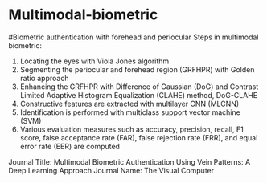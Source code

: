# Multimodal-biometric
#Biometric authentication with forehead and periocular
Steps in multimodal biometric:
1. Locating the eyes with Viola Jones algorithm
2. Segmenting the periocular and forehead region (GRFHPR) with Golden ratio approach
3. Enhancing the GRFHPR with Difference of 	Gaussian 	(DoG) and Contrast Limited 	Adaptive Histogram 	Equalization (CLAHE) 	method, DoG-CLAHE
4. Constructive features are extracted with multilayer CNN (MLCNN)
5. Identification is performed with multiclass support vector machine (SVM)
6. Various evaluation measures such as accuracy, precision, recall, F1 score, false acceptance rate (FAR), false rejection rate (FRR), and  equal error rate (EER) are computed

Journal Title: Multimodal Biometric Authentication Using Vein Patterns: A Deep Learning Approach
Journal Name: The Visual Computer
